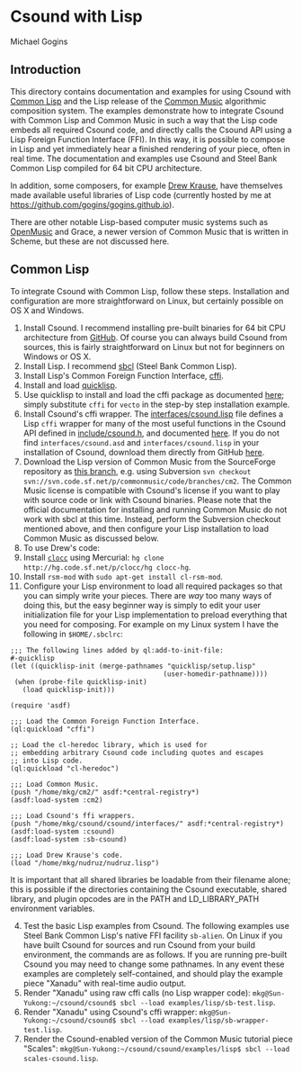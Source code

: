# Csound with Lisp

Michael Gogins

## Introduction

This directory contains documentation and examples for using Csound with [Common Lisp](https://common-lisp.net/) and the Lisp release of the [Common Music](http://commonmusic.sourceforge.net/) algorithmic composition system. The examples demonstrate how to integrate Csound with Common Lisp and Common Music in such a way that the Lisp code embeds all required Csound code, and directly calls the Csound API using a Lisp Foreign Function Interface (FFI). In this way, it is possible to compose in Lisp and yet immediately hear a finished rendering of your piece, often in real time. The documentation and examples use Csound and Steel Bank Common Lisp compiled for 64 bit CPU architecture.

In addition, some composers, for example [Drew Krause](http://www.drew-krause.com/), have themselves made available useful libraries of Lisp code (currently hosted by me at https://github.com/gogins/gogins.github.io).

There are other notable Lisp-based computer music systems such as [OpenMusic](http://repmus.ircam.fr/openmusic/home) and Grace, a newer version of Common Music that is written in Scheme, but these are not discussed here.

## Common Lisp

To integrate Csound with Common Lisp, follow these steps. Installation and configuration are more straightforward on Linux, but certainly possible on OS X and Windows.

1. Install Csound. I recommend installing pre-built binaries for 64 bit CPU architecture from [GitHub](http://csound.github.io/download.html). Of course you can always build Csound from sources, this is fairly straightforward on Linux but not for beginners on Windows or OS X.
2. Install Lisp.  I recommend [sbcl](http://www.sbcl.org/) (Steel Bank Common Lisp).
3. Install Lisp's Common Foreign Function Interface, [cffi](https://common-lisp.net/project/cffi/).  
 1. Install and load [quicklisp](https://www.quicklisp.org/beta/).
 2. Use quicklisp to install and load the cffi package as documented [here](https://www.quicklisp.org/beta/#installation); simply substitute `cffi` for `vecto` in the step-by step installation example.
 3. Install Csound's cffi wrapper. The [interfaces/csound.lisp](http://github.com/csound/csound/blob/develop/interfaces/csound.lisp) file defines a Lisp `cffi` wrapper for many of the most useful functions in the Csound API defined in [include/csound.h](https://github.com/csound/csound/blob/develop/include/csound.h), and documented [here](http://csound.github.io/docs/api/index.html). If you do not find `interfaces/csound.asd` and `interfaces/csound.lisp` in your installation of Csound, download them directly from GitHub [here](http://github.com/csound/csound/blob/develop/interfaces/).
5. Download the Lisp version of Common Music from the SourceForge repository as [this branch](https://sourceforge.net/p/commonmusic/code/HEAD/tree/branches/cm2/), e.g. using Subversion `svn checkout svn://svn.code.sf.net/p/commonmusic/code/branches/cm2`. The Common Music license is compatible with Csound's license if you want to play with source code or link with Csound binaries. Please note that the official documentation for installing and running Common Music do not work with sbcl at this time. Instead, perform the Subversion checkout mentioned above, and then configure your Lisp installation to load Common Music as discussed below.
4.  To use Drew's code:
  1. Install [`clocc`](http://clocc.sourceforge.net/) using Mercurial: `hg clone http://hg.code.sf.net/p/clocc/hg clocc-hg`. 
  2. Install `rsm-mod` with `sudo apt-get install cl-rsm-mod`.
6. Configure your Lisp environment to load all required packages so that you can simply write your pieces. There are _way_ too many ways of doing this, but the easy beginner way is simply to edit your user initialization file for your Lisp implementation to preload everything that you need for composing. For example on my Linux system I have the following in `$HOME/.sbclrc`:
 ```
;;; The following lines added by ql:add-to-init-file:
#-quicklisp
(let ((quicklisp-init (merge-pathnames "quicklisp/setup.lisp"
                                       (user-homedir-pathname))))
  (when (probe-file quicklisp-init)
    (load quicklisp-init)))

(require 'asdf)    

;;; Load the Common Foreign Function Interface.
(ql:quickload "cffi")

;; Load the cl-heredoc library, which is used for 
;; embedding arbitrary Csound code including quotes and escapes
;; into Lisp code.
(ql:quickload "cl-heredoc")

;;; Load Common Music.
(push "/home/mkg/cm2/" asdf:*central-registry*)
(asdf:load-system :cm2)

;;; Load Csound's ffi wrappers.
(push "/home/mkg/csound/csound/interfaces/" asdf:*central-registry*)
(asdf:load-system :csound)
(asdf:load-system :sb-csound)

;;; Load Drew Krause's code.
(load "/home/mkg/nudruz/nudruz.lisp")
```

It is important that all shared libraries be loadable from their filename alone; this is possible if the directories containing the Csound executable, shared library, and plugin opcodes are in the PATH and LD_LIBRARY_PATH environment variables.

4. Test the basic Lisp examples from Csound. The following examples use Steel Bank Common Lisp's native FFI facility `sb-alien`. On Linux if you have built Csound for sources and run Csound from your build environment, the commands are as follows. If you are running pre-built Csound you may need to change some pathnames. In any event these examples are completely self-contained, and should play the example piece "Xanadu" with real-time audio output.
 1. Render "Xanadu" using raw cffi calls (no Lisp wrapper code): `mkg@Sun-Yukong:~/csound/csound$ sbcl --load examples/lisp/sb-test.lisp`.
 2. Render "Xanadu" using Csound's cffi wrapper: `mkg@Sun-Yukong:~/csound/csound$ sbcl --load examples/lisp/sb-wrapper-test.lisp`.
 3. Render the Csound-enabled version of the Common Music tutorial piece "Scales": `mkg@Sun-Yukong:~/csound/csound/examples/lisp$ sbcl --load scales-csound.lisp`.
 

